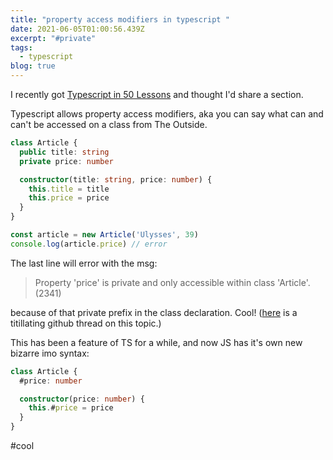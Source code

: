 ```yaml
---
title: "property access modifiers in typescript "
date: 2021-06-05T01:00:56.439Z
excerpt: "#private"
tags:
  - typescript
blog: true
---
```

I recently got [Typescript in 50 Lessons](https://typescript-book.com/) and thought I'd share a section.

Typescript allows property access modifiers, aka you can say what can and can't be accessed on a class from The Outside.

```ts
class Article {
  public title: string
  private price: number

  constructor(title: string, price: number) {
    this.title = title
    this.price = price
  }
}

const article = new Article('Ulysses', 39)
console.log(article.price) // error
```

The last line will error with the msg:

> Property 'price' is private and only accessible within class 'Article'. (2341)

because of that private prefix in the class declaration. Cool! ([here](https://github.com/Microsoft/TypeScript/issues/2341) is a titillating github thread on this topic.)

This has been a feature of TS for a while, and now JS has it's own new bizarre imo syntax:

```ts
class Article {
  #price: number

  constructor(price: number) {
    this.#price = price
  }
}
```

#cool
